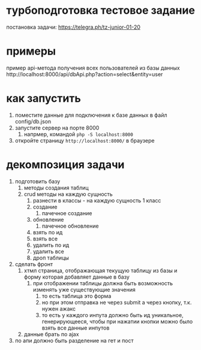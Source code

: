 # турбоподготовка тестовое задание

постановка задачи:
https://telegra.ph/tz-junior-01-20


# примеры

пример api-метода получения всех пользователей из базы данных
http://localhost:8000/api/dbApi.php?action=select&entity=user

# как запустить

1. поместите данные для подключения к базе данных в файл config/db.json
2. запустите сервер на порте 8000
    1. напрмер, командой `php -S localhost:8000`
3. откройте страницу `http://localhost:8000/` в браузере




# декомпозиция задачи

1. подготовить базу
    1. методы создания таблиц
    2. crud методы на каждую сущность
        1. разнести в классы - на каждую сущность 1 класс
        2. создание
            1. пачечное создание
        3. обновление
            1. пачечное обновление
        4. взять по ид
        5. взять все
        6. удалить по ид
        7. удалить все
        8. дроп таблицы
2. сделать фронт
    1. хтмл страница, отображающая текущую таблицу из базы и форму которая добавляет данные в базу
        1. при отображении таблицы должна быть возможность изменять уже существующие значения
            1. то есть таблица это форма
            2. но при этом отправка не через submit а через кнопку, т.к. нужен ажакс
            3. то есть у каждого инпута должно быть ид уникальное, генерирующееся, чтобы при нажатии кнопки можно было взять все данные инпутов
    2. данные брать по ajax
3. по апи должно быть разделение на гет и пост

